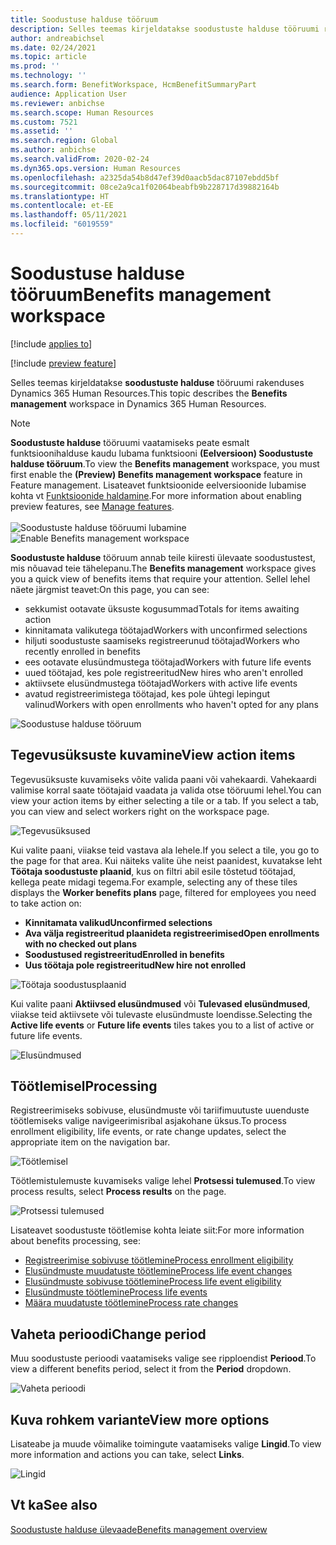 ```yaml
---
title: Soodustuse halduse tööruum
description: Selles teemas kirjeldatakse soodustuste halduse tööruumi rakenduses Dynamics 365 Human Resources.
author: andreabichsel
ms.date: 02/24/2021
ms.topic: article
ms.prod: ''
ms.technology: ''
ms.search.form: BenefitWorkspace, HcmBenefitSummaryPart
audience: Application User
ms.reviewer: anbichse
ms.search.scope: Human Resources
ms.custom: 7521
ms.assetid: ''
ms.search.region: Global
ms.author: anbichse
ms.search.validFrom: 2020-02-24
ms.dyn365.ops.version: Human Resources
ms.openlocfilehash: a2325da54b8d47ef39d0aacb5dac87107ebdd5bf
ms.sourcegitcommit: 08ce2a9ca1f02064beabfb9b228717d39882164b
ms.translationtype: HT
ms.contentlocale: et-EE
ms.lasthandoff: 05/11/2021
ms.locfileid: "6019559"
---
```

# <a name="benefits-management-workspace"></a><span data-ttu-id="cb77d-103">Soodustuse halduse tööruum</span><span class="sxs-lookup"><span data-stu-id="cb77d-103">Benefits management workspace</span></span>

[!include [applies to](../includes/applies-to-hr.md)]

[!include [preview feature](./includes/preview-feature.md)]

<span data-ttu-id="cb77d-104">Selles teemas kirjeldatakse **soodustuste halduse** tööruumi rakenduses Dynamics 365 Human Resources.</span><span class="sxs-lookup"><span data-stu-id="cb77d-104">This topic describes the **Benefits management** workspace in Dynamics 365 Human Resources.</span></span>

> [!NOTE]
> <span data-ttu-id="cb77d-105">**Soodustuste halduse** tööruumi vaatamiseks peate esmalt funktsioonihalduse kaudu lubama funktsiooni **(Eelversioon) Soodustuste halduse tööruum**.</span><span class="sxs-lookup"><span data-stu-id="cb77d-105">To view the **Benefits management** workspace, you must first enable the **(Preview) Benefits management workspace** feature in Feature management.</span></span> <span data-ttu-id="cb77d-106">Lisateavet funktsioonide eelversioonide lubamise kohta vt [Funktsioonide haldamine](../hr-admin-manage-features.md).</span><span class="sxs-lookup"><span data-stu-id="cb77d-106">For more information about enabling preview features, see [Manage features](../hr-admin-manage-features.md).</span></span><br><br><span data-ttu-id="cb77d-107">![Soodustuste halduse tööruumi lubamine](./media/hr-benefits-management-workspace-enable.png)</span><span class="sxs-lookup"><span data-stu-id="cb77d-107">![Enable Benefits management workspace](./media/hr-benefits-management-workspace-enable.png)</span></span>

<span data-ttu-id="cb77d-108">**Soodustuste halduse** tööruum annab teile kiiresti ülevaate soodustustest, mis nõuavad teie tähelepanu.</span><span class="sxs-lookup"><span data-stu-id="cb77d-108">The **Benefits management** workspace gives you a quick view of benefits items that require your attention.</span></span> <span data-ttu-id="cb77d-109">Sellel lehel näete järgmist teavet:</span><span class="sxs-lookup"><span data-stu-id="cb77d-109">On this page, you can see:</span></span>

- <span data-ttu-id="cb77d-110">sekkumist ootavate üksuste kogusummad</span><span class="sxs-lookup"><span data-stu-id="cb77d-110">Totals for items awaiting action</span></span>
- <span data-ttu-id="cb77d-111">kinnitamata valikutega töötajad</span><span class="sxs-lookup"><span data-stu-id="cb77d-111">Workers with unconfirmed selections</span></span>
- <span data-ttu-id="cb77d-112">hiljuti soodustuste saamiseks registreerunud töötajad</span><span class="sxs-lookup"><span data-stu-id="cb77d-112">Workers who recently enrolled in benefits</span></span>
- <span data-ttu-id="cb77d-113">ees ootavate elusündmustega töötajad</span><span class="sxs-lookup"><span data-stu-id="cb77d-113">Workers with future life events</span></span>
- <span data-ttu-id="cb77d-114">uued töötajad, kes pole registreeritud</span><span class="sxs-lookup"><span data-stu-id="cb77d-114">New hires who aren't enrolled</span></span>
- <span data-ttu-id="cb77d-115">aktiivsete elusündmustega töötajad</span><span class="sxs-lookup"><span data-stu-id="cb77d-115">Workers with active life events</span></span>
- <span data-ttu-id="cb77d-116">avatud registreerimistega töötajad, kes pole ühtegi lepingut valinud</span><span class="sxs-lookup"><span data-stu-id="cb77d-116">Workers with open enrollments who haven't opted for any plans</span></span>

![Soodustuse halduse tööruum](./media/hr-benefits-management-workspace.png)

## <a name="view-action-items"></a><span data-ttu-id="cb77d-118">Tegevusüksuste kuvamine</span><span class="sxs-lookup"><span data-stu-id="cb77d-118">View action items</span></span>

<span data-ttu-id="cb77d-119">Tegevusüksuste kuvamiseks võite valida paani või vahekaardi. Vahekaardi valimise korral saate töötajaid vaadata ja valida otse tööruumi lehel.</span><span class="sxs-lookup"><span data-stu-id="cb77d-119">You can view your action items by either selecting a tile or a tab. If you select a tab, you can view and select workers right on the workspace page.</span></span>

![Tegevusüksused](./media/hr-benefits-management-workspace-action-items.png)

<span data-ttu-id="cb77d-121">Kui valite paani, viiakse teid vastava ala lehele.</span><span class="sxs-lookup"><span data-stu-id="cb77d-121">If you select a tile, you go to the page for that area.</span></span> <span data-ttu-id="cb77d-122">Kui näiteks valite ühe neist paanidest, kuvatakse leht **Töötaja soodustuste plaanid**, kus on filtri abil esile tõstetud töötajad, kellega peate midagi tegema.</span><span class="sxs-lookup"><span data-stu-id="cb77d-122">For example, selecting any of these tiles displays the **Worker benefits plans** page, filtered for employees you need to take action on:</span></span>

- <span data-ttu-id="cb77d-123">**Kinnitamata valikud**</span><span class="sxs-lookup"><span data-stu-id="cb77d-123">**Unconfirmed selections**</span></span>
- <span data-ttu-id="cb77d-124">**Ava välja registreeritud plaanideta registreerimised**</span><span class="sxs-lookup"><span data-stu-id="cb77d-124">**Open enrollments with no checked out plans**</span></span>
- <span data-ttu-id="cb77d-125">**Soodustused registreeritud**</span><span class="sxs-lookup"><span data-stu-id="cb77d-125">**Enrolled in benefits**</span></span>
- <span data-ttu-id="cb77d-126">**Uus töötaja pole registreeritud**</span><span class="sxs-lookup"><span data-stu-id="cb77d-126">**New hire not enrolled**</span></span>

![Töötaja soodustusplaanid](./media/hr-benefits-management-workspace-plans.png)

<span data-ttu-id="cb77d-128">Kui valite paani **Aktiivsed elusündmused** või **Tulevased elusündmused**, viiakse teid aktiivsete või tulevaste elusündmuste loendisse.</span><span class="sxs-lookup"><span data-stu-id="cb77d-128">Selecting the **Active life events** or **Future life events** tiles takes you to a list of active or future life events.</span></span>

![Elusündmused](./media/hr-benefits-management-workspace-life-events.png)

## <a name="processing"></a><span data-ttu-id="cb77d-130">Töötlemisel</span><span class="sxs-lookup"><span data-stu-id="cb77d-130">Processing</span></span>

<span data-ttu-id="cb77d-131">Registreerimiseks sobivuse, elusündmuste või tariifimuutuste uuenduste töötlemiseks valige navigeerimisribal asjakohane üksus.</span><span class="sxs-lookup"><span data-stu-id="cb77d-131">To process enrollment eligibility, life events, or rate change updates, select the appropriate item on the navigation bar.</span></span>

![Töötlemisel](./media/hr-benefits-management-workspace-processing.png)

<span data-ttu-id="cb77d-133">Töötlemistulemuste kuvamiseks valige lehel **Protsessi tulemused**.</span><span class="sxs-lookup"><span data-stu-id="cb77d-133">To view process results, select **Process results** on the page.</span></span>

![Protsessi tulemused](./media/hr-benefits-management-workspace-process-results.png)

<span data-ttu-id="cb77d-135">Lisateavet soodustuste töötlemise kohta leiate siit:</span><span class="sxs-lookup"><span data-stu-id="cb77d-135">For more information about benefits processing, see:</span></span>

- [<span data-ttu-id="cb77d-136">Registreerimise sobivuse töötlemine</span><span class="sxs-lookup"><span data-stu-id="cb77d-136">Process enrollment eligibility</span></span>](hr-benefits-process-enrollment-eligibility.md)
- [<span data-ttu-id="cb77d-137">Elusündmuste muudatuste töötlemine</span><span class="sxs-lookup"><span data-stu-id="cb77d-137">Process life event changes</span></span>](hr-benefits-process-life-event-changes.md)
- [<span data-ttu-id="cb77d-138">Elusündmuste sobivuse töötlemine</span><span class="sxs-lookup"><span data-stu-id="cb77d-138">Process life event eligibility</span></span>](hr-benefits-process-life-event-eligibility.md)
- [<span data-ttu-id="cb77d-139">Elusündmuste töötlemine</span><span class="sxs-lookup"><span data-stu-id="cb77d-139">Process life events</span></span>](hr-benefits-process-life-events.md)
- [<span data-ttu-id="cb77d-140">Määra muudatuste töötlemine</span><span class="sxs-lookup"><span data-stu-id="cb77d-140">Process rate changes</span></span>](hr-benefits-process-rate-changes.md)

## <a name="change-period"></a><span data-ttu-id="cb77d-141">Vaheta perioodi</span><span class="sxs-lookup"><span data-stu-id="cb77d-141">Change period</span></span>

<span data-ttu-id="cb77d-142">Muu soodustuste perioodi vaatamiseks valige see ripploendist **Periood**.</span><span class="sxs-lookup"><span data-stu-id="cb77d-142">To view a different benefits period, select it from the **Period** dropdown.</span></span>

![Vaheta perioodi](./media/hr-benefits-management-workspace-period.png)

## <a name="view-more-options"></a><span data-ttu-id="cb77d-144">Kuva rohkem variante</span><span class="sxs-lookup"><span data-stu-id="cb77d-144">View more options</span></span>

<span data-ttu-id="cb77d-145">Lisateabe ja muude võimalike toimingute vaatamiseks valige **Lingid**.</span><span class="sxs-lookup"><span data-stu-id="cb77d-145">To view more information and actions you can take, select **Links**.</span></span>

![Lingid](./media/hr-benefits-management-workspace-links.png)

## <a name="see-also"></a><span data-ttu-id="cb77d-147">Vt ka</span><span class="sxs-lookup"><span data-stu-id="cb77d-147">See also</span></span>

[<span data-ttu-id="cb77d-148">Soodustuste halduse ülevaade</span><span class="sxs-lookup"><span data-stu-id="cb77d-148">Benefits management overview</span></span>](hr-benefits-management-overview.md)